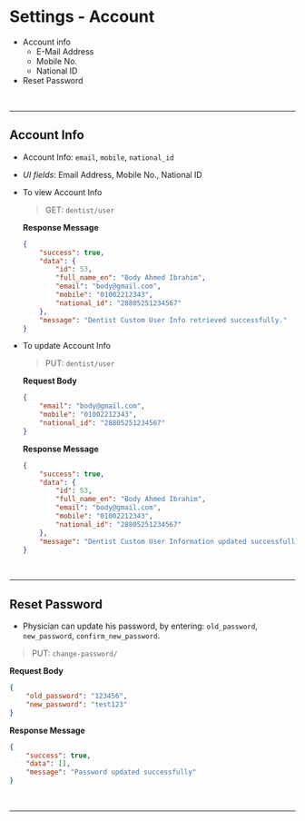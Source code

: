 # Settings - Account

- Account info
  - E-Mail Address
  - Mobile No.
  - National ID
- Reset Password


<br>

---------------

## Account Info

- Account Info: `email`, `mobile`, `national_id`
- *UI fields*: Email Address, Mobile No., National ID

- To view Account Info
    > GET: `dentist/user`

    **Response Message**

    ```json
    {
        "success": true,
        "data": {
            "id": 53,
            "full_name_en": "Body Ahmed Ibrahim",
            "email": "body@gmail.com",
            "mobile": "01002212343",
            "national_id": "28805251234567"
        },
        "message": "Dentist Custom User Info retrieved successfully."
    }
    ```

- To update Account Info
  > PUT: `dentist/user`

  **Request Body**
  ```json
  {
      "email": "body@gmail.com",
      "mobile": "01002212343",
      "national_id": "28805251234567"
  }
  ```

    **Response Message**
    ```json
    {
        "success": true,
        "data": {
            "id": 53,
            "full_name_en": "Body Ahmed Ibrahim",
            "email": "body@gmail.com",
            "mobile": "01002212343",
            "national_id": "28805251234567"
        },
        "message": "Dentist Custom User Information updated successfully."
    }
    ```

    <br>

----------------------

## Reset Password

- Physician can update his password, by entering: `old_password`, `new_password`, `confirm_new_password`.

> PUT: `change-password/`

**Request Body**
```json
{
    "old_password": "123456",
    "new_password": "test123"
}
```

**Response Message**
```json
{
    "success": true,
    "data": [],
    "message": "Password updated successfully"
}
```

<br>


----------------------

